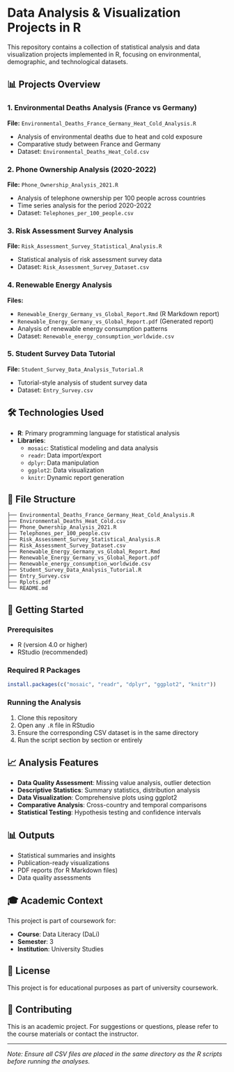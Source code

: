 # Data Analysis & Visualization Projects in R

This repository contains a collection of statistical analysis and data visualization projects implemented in R, focusing on environmental, demographic, and technological datasets.

## 📊 Projects Overview

### 1. Environmental Deaths Analysis (France vs Germany)
**File:** `Environmental_Deaths_France_Germany_Heat_Cold_Analysis.R`
- Analysis of environmental deaths due to heat and cold exposure
- Comparative study between France and Germany
- Dataset: `Environmental_Deaths_Heat_Cold.csv`

### 2. Phone Ownership Analysis (2020-2022)
**File:** `Phone_Ownership_Analysis_2021.R`
- Analysis of telephone ownership per 100 people across countries
- Time series analysis for the period 2020-2022
- Dataset: `Telephones_per_100_people.csv`

### 3. Risk Assessment Survey Analysis
**File:** `Risk_Assessment_Survey_Statistical_Analysis.R`
- Statistical analysis of risk assessment survey data
- Dataset: `Risk_Assessment_Survey_Dataset.csv`

### 4. Renewable Energy Analysis
**Files:** 
- `Renewable_Energy_Germany_vs_Global_Report.Rmd` (R Markdown report)
- `Renewable_Energy_Germany_vs_Global_Report.pdf` (Generated report)
- Analysis of renewable energy consumption patterns
- Dataset: `Renewable_energy_consumption_worldwide.csv`

### 5. Student Survey Data Tutorial
**File:** `Student_Survey_Data_Analysis_Tutorial.R`
- Tutorial-style analysis of student survey data
- Dataset: `Entry_Survey.csv`

## 🛠 Technologies Used

- **R**: Primary programming language for statistical analysis
- **Libraries**: 
  - `mosaic`: Statistical modeling and data analysis
  - `readr`: Data import/export
  - `dplyr`: Data manipulation
  - `ggplot2`: Data visualization
  - `knitr`: Dynamic report generation

## 📁 File Structure

```
├── Environmental_Deaths_France_Germany_Heat_Cold_Analysis.R
├── Environmental_Deaths_Heat_Cold.csv
├── Phone_Ownership_Analysis_2021.R
├── Telephones_per_100_people.csv
├── Risk_Assessment_Survey_Statistical_Analysis.R
├── Risk_Assessment_Survey_Dataset.csv
├── Renewable_Energy_Germany_vs_Global_Report.Rmd
├── Renewable_Energy_Germany_vs_Global_Report.pdf
├── Renewable_energy_consumption_worldwide.csv
├── Student_Survey_Data_Analysis_Tutorial.R
├── Entry_Survey.csv
├── Rplots.pdf
└── README.md
```

## 🚀 Getting Started

### Prerequisites
- R (version 4.0 or higher)
- RStudio (recommended)

### Required R Packages
```r
install.packages(c("mosaic", "readr", "dplyr", "ggplot2", "knitr"))
```

### Running the Analysis
1. Clone this repository
2. Open any `.R` file in RStudio
3. Ensure the corresponding CSV dataset is in the same directory
4. Run the script section by section or entirely

## 📈 Analysis Features

- **Data Quality Assessment**: Missing value analysis, outlier detection
- **Descriptive Statistics**: Summary statistics, distribution analysis
- **Data Visualization**: Comprehensive plots using ggplot2
- **Comparative Analysis**: Cross-country and temporal comparisons
- **Statistical Testing**: Hypothesis testing and confidence intervals

## 📊 Outputs

- Statistical summaries and insights
- Publication-ready visualizations
- PDF reports (for R Markdown files)
- Data quality assessments

## 🎓 Academic Context

This project is part of coursework for:
- **Course**: Data Literacy (DaLi)
- **Semester**: 3
- **Institution**: University Studies

## 📄 License

This project is for educational purposes as part of university coursework.

## 🤝 Contributing

This is an academic project. For suggestions or questions, please refer to the course materials or contact the instructor.

---

*Note: Ensure all CSV files are placed in the same directory as the R scripts before running the analyses.*
